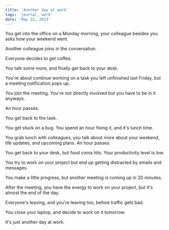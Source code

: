 ```yaml
---
title: 'Another day at work'
tags: 'journal, work'
date: 'May 22, 2023'
---
```


You get into the office on a Monday morning, your colleague besides you asks how your weekend went.

Another colleague joins in the conversation.

Everyone decides to get coffee.

You talk some more, and finally get back to your desk.

You're about continue working on a task you left unfinished last Friday, but a meeting notification pops up.

You join the meeting. You're not directly involved but you have to be in it anyways.

An hour passes.

You get back to the task.

You get stuck on a bug. You spend an hour fixing it, and it's lunch time.

You grab lunch with colleagues, you talk about more about your weekend, life updates, and upcoming plans. An hour passes.

You get back to your desk, but food coma hits. Your productivity level is low.

You try to work on your project but end up getting distracted by emails and messages.

You make a little progress, but another meeting is coming up in 20 minutes.

After the meeting, you have the energy to work on your project, but it's almost the end of the day.

Everyone's leaving, and you're leaving too, before traffic gets bad.

You close your laptop, and decide to work on it tomorrow.

It's just another day at work.
